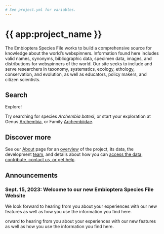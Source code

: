 ```yaml
---
# See project.yml for variables.
---
```


# {{ app:project_name }}
The Embioptera Species File works to build a comprehensive source for knowledge about the world’s webspinners. Information found here includes valid names, synonyms, bibliographic data, specimen data, images, and distributions for webspinners of the world. Our site seeks to include and serve researchers in taxonomy, systematics, ecology, ethology, conservation, and evolution, as well as educators, policy makers, and citizen scientists.

## Search

<autocomplete-otu class="w-80 place-content-center" placeholder="Search by taxon name"/>

Explore!

Try searching for species _Archembia batesi_, or start your exploration at Genus [Archembia]({{app:project_url}}/otus/916001/overview),  or Family [Archembiidae]({{app:project_url}}/otus/915989/overview).

## Discover more
See our [About](about) page for an [overview](about#overview) of the project, its data, the development [team](about#project-development-and-maintenance), and details about how you can [access the data, contribute, contact us, or get help](about#contribute-or-get-help). 

## Announcements

### Sept. 15, 2023: Welcome to our new Embioptera Species File Website
<p>We look forward to hearing from you about your experiences with our new features as well as how you use the information you find here.</p>orward to hearing from you about your experiences with our new features as well as how you use the information you find here.</p>

